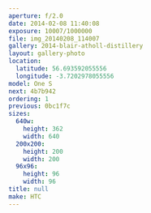 ```yaml
---
aperture: f/2.0
date: 2014-02-08 11:40:08
exposure: 10007/1000000
file: img_20140208_114007
gallery: 2014-blair-atholl-distillery
layout: gallery-photo
location:
  latitude: 56.693592055556
  longitude: -3.7202978055556
model: One S
next: 4b7b942
ordering: 1
previous: 0bc1f7c
sizes:
  640w:
    height: 362
    width: 640
  200x200:
    height: 200
    width: 200
  96x96:
    height: 96
    width: 96
title: null
make: HTC
---
```

